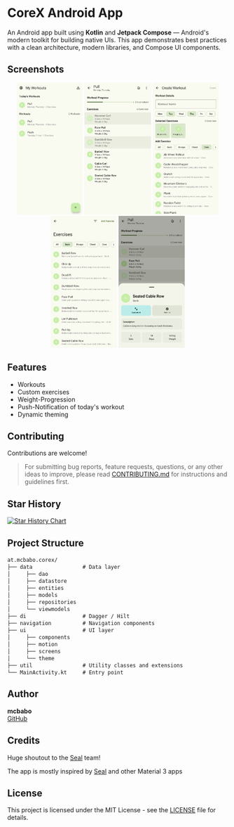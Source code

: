 # CoreX Android App

An Android app built using **Kotlin** and **Jetpack Compose** — Android's modern toolkit for
building native UIs. This app demonstrates best practices with a clean architecture, modern
libraries, and Compose UI components.

## Screenshots

<div align="center">
<img src="images/home_screen.png" width="30%"  alt=""/>
<img src="images/workout_screen.png" width="30%"  alt=""/>
<img src="images/create_workout_screen.png" width="30%"  alt=""/>
<img src="images/exercises_screen.png" width="30%"  alt=""/>
<img src="images/bottomsheet.png" width="30%"  alt=""/>
</div>

## Features

- Workouts
- Custom exercises
- Weight-Progression
- Push-Notification of today's workout
- Dynamic theming

## Contributing

Contributions are welcome!

> For submitting bug reports, feature requests, questions, or any other ideas to improve, please
> read [CONTRIBUTING.md](https://github.com/JunkFood02/Seal/blob/main/CONTRIBUTING.md) for instructions and guidelines
> first.

## Star History

<a href="https://www.star-history.com/#mcbabo/CoreX&Timeline">
 <picture>
   <source media="(prefers-color-scheme: dark)" srcset="https://api.star-history.com/svg?repos=mcbabo/CoreX&type=Timeline&theme=dark" />
   <source media="(prefers-color-scheme: light)" srcset="https://api.star-history.com/svg?repos=mcbabo/CoreX&type=Timeline" />
   <img alt="Star History Chart" src="https://api.star-history.com/svg?repos=mcbabo/CoreX&type=Timeline" />
 </picture>
</a>

## Project Structure

```
at.mcbabo.corex/
├── data                # Data layer
│     ├── dao
│     ├── datastore
│     ├── entities
│     ├── models
│     ├── repositories
│     └── viewmodels
├── di                  # Dagger / Hilt
├── navigation          # Navigation components
├── ui                  # UI layer
│     ├── components
│     ├── motion
│     ├── screens
│     └── theme
├── util                # Utility classes and extensions
└── MainActivity.kt     # Entry point
```

## Author

**mcbabo**  
[GitHub](https://github.com/mcbabo)

## Credits

Huge shoutout to the [Seal](https://github.com/seal) team!

The app is mostly inspired by [Seal](https://github.com/seal) and other Material 3 apps

## License

This project is licensed under the MIT License - see the [LICENSE](LICENSE) file for details.

